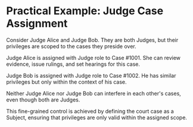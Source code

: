 # Practical Example: Judge Case Assignment



Consider Judge Alice and Judge Bob. They are both Judges, but their privileges are scoped to the cases they preside over.



Judge Alice is assigned with Judge role to Case #1001. She can review evidence, issue rulings, and set hearings for this case.

Judge Bob is assigned with Judge role to Case #1002. He has similar privileges but only within the context of his case.

Neither Judge Alice nor Judge Bob can interfere in each other's cases, even though both are Judges.

This fine-grained control is achieved by defining the court case as a Subject, ensuring that privileges are only valid within the assigned scope.



